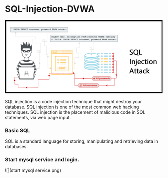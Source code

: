 # SQL-Injection-DVWA
![](sQL-.png)

SQL injection is a code injection technique that might destroy your database. SQL injection is one of the most common web hacking techniques. SQL injection is the placement of malicious code in SQL statements, via web page input.

### Basic SQL
SQL is a standard language for storing, manipulating and retrieving data in databases.

### Start mysql service and login.
![](start mysql service.png)
